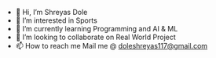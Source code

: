 - 👋 Hi, I’m Shreyas Dole
- 👀 I’m interested in Sports 
- 🌱 I’m currently learning Programming and AI & ML
- 💞️ I’m looking to collaborate on Real World Project
- 📫 How to reach me Mail me @ doleshreyas117@gmail.com

<!---
shreyy2005/shreyy2005 is a ✨ special ✨ repository because its `README.md` (this file) appears on your GitHub profile.
You can click the Preview link to take a look at your changes.
--->
